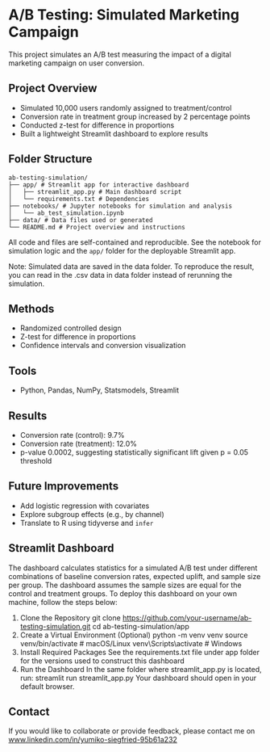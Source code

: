 # A/B Testing: Simulated Marketing Campaign

This project simulates an A/B test measuring the impact of a digital marketing campaign on user conversion.

## Project Overview

- Simulated 10,000 users randomly assigned to treatment/control
- Conversion rate in treatment group increased by 2 percentage points
- Conducted z-test for difference in proportions
- Built a lightweight Streamlit dashboard to explore results

## Folder Structure
```
ab-testing-simulation/
├── app/ # Streamlit app for interactive dashboard
│   ├── streamlit_app.py # Main dashboard script
│   └── requirements.txt # Dependencies
├── notebooks/ # Jupyter notebooks for simulation and analysis
│   └── ab_test_simulation.ipynb
├── data/ # Data files used or generated
└── README.md # Project overview and instructions
```

All code and files are self-contained and reproducible. See the notebook for simulation logic and the `app/` folder for the deployable Streamlit app.

Note: Simulated data are saved in the data folder. To reproduce the result, you can read in the .csv data in data folder instead of rerunning the simulation.

## Methods

- Randomized controlled design
- Z-test for difference in proportions
- Confidence intervals and conversion visualization

## Tools

- Python, Pandas, NumPy, Statsmodels, Streamlit

## Results

- Conversion rate (control): 9.7%
- Conversion rate (treatment): 12.0%
- p-value 0.0002, suggesting statistically significant lift given p = 0.05 threshold

## Future Improvements

- Add logistic regression with covariates
- Explore subgroup effects (e.g., by channel)
- Translate to R using tidyverse and `infer`

## Streamlit Dashboard
The dashboard calculates statistics for a simulated A/B test under different combinations of baseline conversion rates, expected uplift, and sample size per group. The dashboard assumes the sample sizes are equal for the control and treatment groups.
To deploy this dashboard on your own machine, follow the steps below:
1. Clone the Repository
git clone https://github.com/your-username/ab-testing-simulation.git
cd ab-testing-simulation/app
2. Create a Virtual Environment (Optional)
python -m venv venv
source venv/bin/activate       # macOS/Linux
venv\Scripts\activate          # Windows
3. Install Required Packages
See the requirements.txt file under app folder for the versions used to construct this dashboard
4. Run the Dashboard
In the same folder where streamlit_app.py is located, run:
streamlit run streamlit_app.py
Your dashboard should open in your default browser.

## Contact
If you would like to collaborate or provide feedback, please contact me on www.linkedin.com/in/yumiko-siegfried-95b61a232
